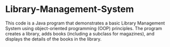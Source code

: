 # Library-Management-System
This code is a Java program that demonstrates a basic Library Management System using object-oriented programming (OOP) principles. The program creates a library, adds books (including a subclass for magazines), and displays the details of the books in the library.
